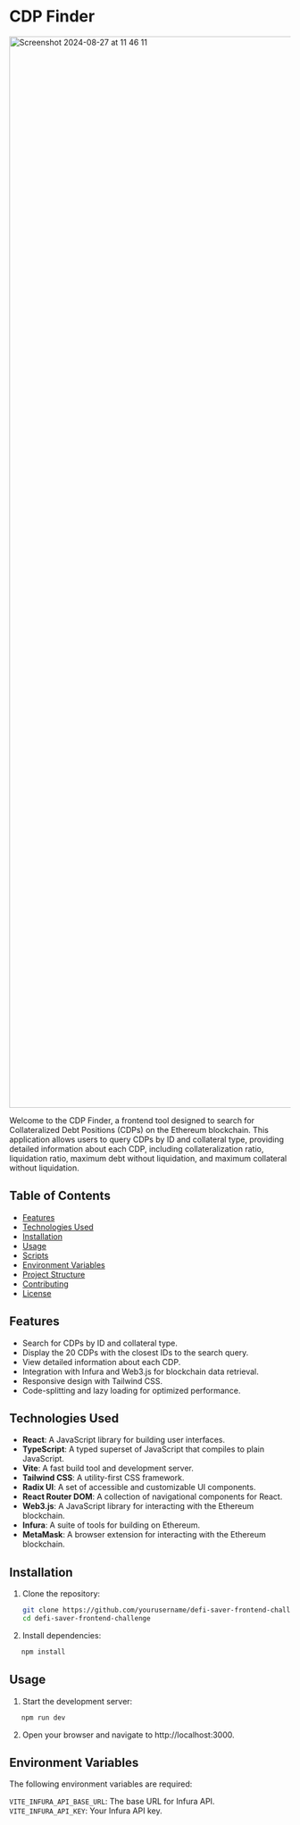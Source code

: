 # CDP Finder

<img width="1920" alt="Screenshot 2024-08-27 at 11 46 11" src="https://github.com/user-attachments/assets/a7ccfc52-a074-4eaa-b068-9b476cbdd8c3">

Welcome to the CDP Finder, a frontend tool designed to search for Collateralized Debt Positions (CDPs) on the Ethereum blockchain. This application allows users to query CDPs by ID and collateral type, providing detailed information about each CDP, including collateralization ratio, liquidation ratio, maximum debt without liquidation, and maximum collateral without liquidation.

## Table of Contents

- [Features](#features)
- [Technologies Used](#technologies-used)
- [Installation](#installation)
- [Usage](#usage)
- [Scripts](#scripts)
- [Environment Variables](#environment-variables)
- [Project Structure](#project-structure)
- [Contributing](#contributing)
- [License](#license)

## Features

- Search for CDPs by ID and collateral type.
- Display the 20 CDPs with the closest IDs to the search query.
- View detailed information about each CDP.
- Integration with Infura and Web3.js for blockchain data retrieval.
- Responsive design with Tailwind CSS.
- Code-splitting and lazy loading for optimized performance.

## Technologies Used

- **React**: A JavaScript library for building user interfaces.
- **TypeScript**: A typed superset of JavaScript that compiles to plain JavaScript.
- **Vite**: A fast build tool and development server.
- **Tailwind CSS**: A utility-first CSS framework.
- **Radix UI**: A set of accessible and customizable UI components.
- **React Router DOM**: A collection of navigational components for React.
- **Web3.js**: A JavaScript library for interacting with the Ethereum blockchain.
- **Infura**: A suite of tools for building on Ethereum.
- **MetaMask**: A browser extension for interacting with the Ethereum blockchain.

## Installation

1. Clone the repository:
   ```sh
   git clone https://github.com/yourusername/defi-saver-frontend-challenge.git
   cd defi-saver-frontend-challenge
   ```
2. Install dependencies:

```sh
   npm install
```

## Usage

1. Start the development server:

```sh
   npm run dev
```

2. Open your browser and navigate to http://localhost:3000.

## Environment Variables

The following environment variables are required:

`VITE_INFURA_API_BASE_URL`: The base URL for Infura API.
`VITE_INFURA_API_KEY`: Your Infura API key.
